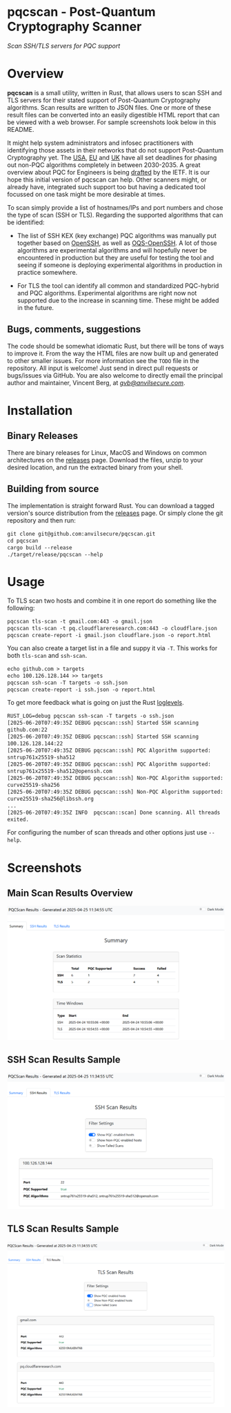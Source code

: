 # pqcscan - Post-Quantum Cryptography Scanner

*Scan SSH/TLS servers for PQC support*

# Overview

**pqcscan** is a small utility, written in Rust, that allows users to scan SSH and TLS servers for their stated support of Post-Quantum Cryptography algorithms. Scan results are written to JSON files. One or more of these result files can be converted into an easily digestible HTML report that can be viewed with a web browser. For sample screenshots look below in this README.

It might help system administrators and infosec practitioners with identifying those assets in their networks that do not support Post-Quantum Cryptography yet. The [USA](https://www.keyfactor.com/blog/nist-drops-new-deadline-for-pqc-transition/), [EU](https://digital-strategy.ec.europa.eu/en/library/recommendation-coordinated-implementation-roadmap-transition-post-quantum-cryptography) and [UK](https://www.ncsc.gov.uk/news/pqc-migration-roadmap-unveiled) have all set deadlines for phasing out non-PQC algorithms completely in between 2030-2035. A great overview about PQC for Engineers is being [drafted](https://www.ietf.org/archive/id/draft-ietf-pquip-pqc-engineers-12.html) by the IETF. It is our hope this initial version of pqcscan can help. Other scanners might, or already have, integrated such support too but having a dedicated tool focussed on one task might be more desirable at times.

To scan simply provide a list of hostnames/IPs and port numbers and chose the type of scan (SSH or TLS). Regarding the supported algorithms that can be identified:

- The list of SSH KEX (key exchange) PQC algorithms was manually put together based on [OpenSSH](https://www.openssh.com/), as well as [OQS-OpenSSH](https://github.com/open-quantum-safe/openssh). A lot of those algorithms are experimental algorithms and will hopefully never be encountered in production but they are useful for testing the tool and seeing if someone is deploying experimental algorithms in production in practice somewhere.
 
- For TLS the tool can identify all common and standardized PQC-hybrid and PQC algorithms. Experimental algorithms are right now not supported due to the increase in scanning time. These might be added in the future.
 
## Bugs, comments, suggestions
The code should be somewhat idiomatic Rust, but there will be tons of ways to improve it. From the way the HTML files are now built up and generated to other smaller issues. For more information see the `TODO` file in the repository. All input is welcome! Just send in direct pull requests or bugs/issues via GitHub. You are also welcome to directly email the principal author and maintainer, Vincent Berg, at *gvb@anvilsecure.com*.
 
# Installation

## Binary Releases
There are binary releases for Linux, MacOS and Windows on common architectures on the [releases](https://github.com/anvilsecure/pqcscan/releases) page. Download the files, unzip to your desired location, and run the extracted binary from your shell.

## Building from source
The implementation is straight forward Rust. You can download a tagged version's source distribution from the [releases](https://github.com/anvilsecure/pqcscan/releases) page. Or simply clone the git repository and then run:

```
git clone git@github.com:anvilsecure/pqcscan.git
cd pqcscan
cargo build --release
./target/release/pqcscan --help
```

# Usage

To TLS scan two hosts and combine it in one report do something like the following:

```
pqcscan tls-scan -t gmail.com:443 -o gmail.json
pqcscan tls-scan -t pq.cloudflareresearch.com:443 -o cloudflare.json
pqcscan create-report -i gmail.json cloudflare.json -o report.html
```

You can also create a target list in a file and suppy it via `-T`. This works for both `tls-scan` and `ssh-scan`.

```
echo github.com > targets
echo 100.126.128.144 >> targets
pqcscan ssh-scan -T targets -o ssh.json
pqcscan create-report -i ssh.json -o report.html
```

To get more feedback what is going on just the Rust [loglevels](https://docs.rs/env_logger/latest/env_logger/).

```
RUST_LOG=debug pqcscan ssh-scan -T targets -o ssh.json
[2025-06-20T07:49:35Z DEBUG pqcscan::ssh] Started SSH scanning github.com:22
[2025-06-20T07:49:35Z DEBUG pqcscan::ssh] Started SSH scanning 100.126.128.144:22
[2025-06-20T07:49:35Z DEBUG pqcscan::ssh] PQC Algorithm supported: sntrup761x25519-sha512
[2025-06-20T07:49:35Z DEBUG pqcscan::ssh] PQC Algorithm supported: sntrup761x25519-sha512@openssh.com
[2025-06-20T07:49:35Z DEBUG pqcscan::ssh] Non-PQC Algorithm supported: curve25519-sha256
[2025-06-20T07:49:35Z DEBUG pqcscan::ssh] Non-PQC Algorithm supported: curve25519-sha256@libssh.org
...
[2025-06-20T07:49:35Z INFO  pqcscan::scan] Done scanning. All threads exited.
```

For configuring the number of scan threads and other options just use `--help`. 


# Screenshots

## Main Scan Results Overview

![Example Scan Results Main Overview](/doc/pqcscan_results_sample1.png)

## SSH Scan Results Sample

![SSH Scan Results Sample](/doc/sshscan_results_sample1.png)

## TLS Scan Results Sample

![TLS Scan Results Sample](/doc/tlsscan_results_sample1.png)
